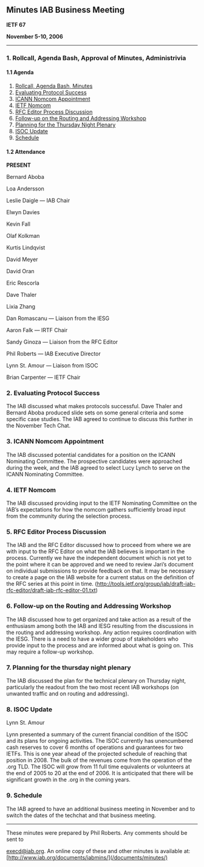 
Minutes 
IAB Business Meeting
-----------------------------


**IETF 67**  

**November 5-10, 2006**




---


### 1. Rollcall, Agenda Bash, Approval of Minutes, Administrivia


#### 1.1 Agenda


1. [Rollcall, Agenda Bash, Minutes](#1)
2. [Evaluating Protocol Success](#2)
3. [ICANN Nomcom Appointment](#3)
4. [IETF Nomcom](#4)
5. [RFC Editor Process Discussion](#5)
6. [Follow-up on the Routing and Addressing Workshop](#6)
7. [Planning for the Thursday Night Plenary](#7)
8. [ISOC Update](#8)
9. [Schedule](#9)


#### 1.2 Attendance


**PRESENT**  

Bernard Aboba  

Loa Andersson  

Leslie Daigle — IAB Chair  

Elwyn Davies  

Kevin Fall  

Olaf Kolkman  

Kurtis Lindqvist  

David Meyer  

David Oran  

Eric Rescorla  

Dave Thaler  

Lixia Zhang  

Dan Romascanu — Liaison from the IESG  

Aaron Falk — IRTF Chair  

Sandy Ginoza — Liaison from the RFC Editor  

Phil Roberts — IAB Executive Director  

Lynn St. Amour — Liaison from ISOC  

Brian Carpenter — IETF Chair


### 2. Evaluating Protocol Success


The IAB discussed what makes protocols successful. Dave Thaler and Bernard Aboba produced slide sets on some general criteria and some specific case studies. The IAB agreed to continue to discuss this further in the November Tech Chat.


### 3. ICANN Nomcom Appointment


The IAB discussed potential candidates for a position on the ICANN Nominating Committee. The prospective candidates were approached during the week, and the IAB agreed to select Lucy Lynch to serve on the ICANN Nominating Committee.


### 4. IETF Nomcom


The IAB discussed providing input to the IETF Nominating Committee on the IAB’s expectations for how the nomcom gathers sufficiently broad input from the community during the selection process.


### 5. RFC Editor Process Discussion


The IAB and the RFC Editor discussed how to proceed from where we are with input to the RFC Editor on what the IAB believes is important in the process. Currently we have the independent document which is not yet to the point where it can be approved and we need to review Jari’s document on individual submissions to provide feedback on that. It may be necessary to create a page on the IAB website for a current status on the definition of the RFC series at this point in time. (http://tools.ietf.org/group/iab/draft-iab-rfc-editor/draft-iab-rfc-editor-01.txt)


### 6. Follow-up on the Routing and Addressing Workshop


The IAB discussed how to get organized and take action as a result of the enthusiasm among both the IAB and IESG resulting from the discussions in the routing and addressing workshop. Any action requires coordination with the IESG. There is a need to have a wider group of stakeholders who provide input to the process and are informed about what is going on. This may require a follow-up workshop.


### 7. Planning for the thursday night plenary


The IAB discussed the plan for the technical plenary on Thursday night, particularly the readout from the two most recent IAB workshops (on unwanted traffic and on routing and addressing). 


### 8. ISOC Update


Lynn St. Amour


Lynn presented a summary of the current financial condition of the ISOC and its plans for ongoing activities. The ISOC currently has unencumbered cash reserves to cover 6 months of operations and guarantees for two IETFs. This is one year ahead of the projected schedule of reaching that position in 2008. The bulk of the revenues come from the operation of the .org TLD. The ISOC will grow from 11 full time equivalents or volunteers at the end of 2005 to 20 at the end of 2006. It is anticipated that there will be significant growth in the .org in the coming years.


### 9. Schedule


The IAB agreed to have an additional business meeting in November and to switch the dates of the techchat and that business meeting.




---


These minutes were prepared by Phil Roberts. Any comments should be sent to  

[execd@iab.org](mailto:execd@iab.org). An online copy of these and other minutes is available at:  [http://www.iab.org/documents/iabmins/](/documents/minutes/)


